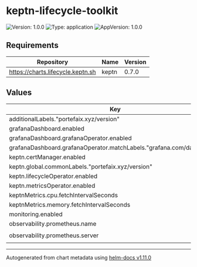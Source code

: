 # keptn-lifecycle-toolkit

![Version: 1.0.0](https://img.shields.io/badge/Version-1.0.0-informational?style=flat-square) ![Type: application](https://img.shields.io/badge/Type-application-informational?style=flat-square) ![AppVersion: 1.0.0](https://img.shields.io/badge/AppVersion-1.0.0-informational?style=flat-square)

## Requirements

| Repository | Name | Version |
|------------|------|---------|
| https://charts.lifecycle.keptn.sh | keptn | 0.7.0 |

## Values

| Key | Type | Default | Description |
|-----|------|---------|-------------|
| additionalLabels."portefaix.xyz/version" | string | `"v0.54.0"` |  |
| grafanaDashboard.enabled | bool | `true` |  |
| grafanaDashboard.grafanaOperator.enabled | bool | `true` |  |
| grafanaDashboard.grafanaOperator.matchLabels."grafana.com/dashboards" | string | `"portefaix"` |  |
| keptn.certManager.enabled | bool | `true` |  |
| keptn.global.commonLabels."portefaix.xyz/version" | string | `"v0.54.0"` |  |
| keptn.lifecycleOperator.enabled | bool | `true` |  |
| keptn.metricsOperator.enabled | bool | `true` |  |
| keptnMetrics.cpu.fetchIntervalSeconds | int | `10` |  |
| keptnMetrics.memory.fetchIntervalSeconds | int | `10` |  |
| monitoring.enabled | bool | `true` |  |
| observability.prometheus.name | string | `"prometheus"` |  |
| observability.prometheus.server | string | `"http://kube-prometheus-stack-prometheus.monitoring.svc.cluster.local:9090"` |  |

----------------------------------------------
Autogenerated from chart metadata using [helm-docs v1.11.0](https://github.com/norwoodj/helm-docs/releases/v1.11.0)
